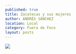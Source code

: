 ```yaml
---
published: true
title: Zacatecas y sus mujeres
author: ANDRÉS SÁNCHEZ
location: Local
category: Fuera de Foco
layout: posts
---
```


![](http://i.imgur.com/N083q2Im.jpg)
